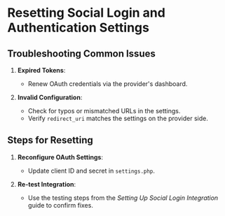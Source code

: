 # Resetting Social Login and Authentication Settings

## Troubleshooting Common Issues

1. **Expired Tokens**:  
   - Renew OAuth credentials via the provider's dashboard.  

2. **Invalid Configuration**:  
   - Check for typos or mismatched URLs in the settings.  
   - Verify `redirect_uri` matches the settings on the provider side.  

## Steps for Resetting

1. **Reconfigure OAuth Settings**:  
   - Update client ID and secret in `settings.php`.  

2. **Re-test Integration**:  
   - Use the testing steps from the *Setting Up Social Login Integration* guide to confirm fixes.
